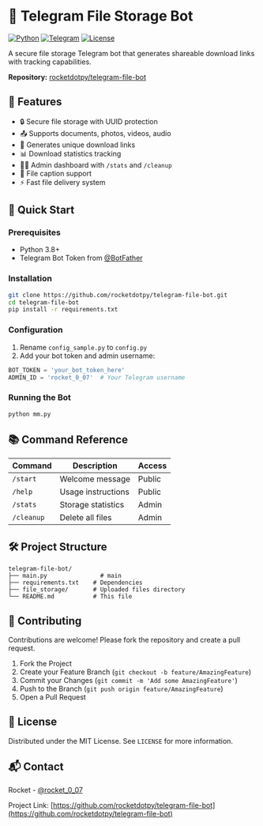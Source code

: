 # 📁 Telegram File Storage Bot

[![Python](https://img.shields.io/badge/Python-3.8+-blue.svg)](https://python.org)
[![Telegram](https://img.shields.io/badge/Telegram-Bot_API-green.svg)](https://core.telegram.org/bots/api)
[![License](https://img.shields.io/badge/License-MIT-yellow.svg)](https://opensource.org/licenses/MIT)

A secure file storage Telegram bot that generates shareable download links with tracking capabilities.

**Repository:** [rocketdotpy/telegram-file-bot](https://github.com/rocketdotpy/telegram-file-bot)

## 🌟 Features
- 🔒 Secure file storage with UUID protection
- 📤 Supports documents, photos, videos, audio
- 🔗 Generates unique download links
- 📊 Download statistics tracking
- 👨‍💻 Admin dashboard with `/stats` and `/cleanup`
- 📝 File caption support
- ⚡ Fast file delivery system

## 🚀 Quick Start

### Prerequisites
- Python 3.8+
- Telegram Bot Token from [@BotFather](https://t.me/BotFather)

### Installation
```bash
git clone https://github.com/rocketdotpy/telegram-file-bot.git
cd telegram-file-bot
pip install -r requirements.txt
```

### Configuration
1. Rename `config_sample.py` to `config.py`
2. Add your bot token and admin username:
```python
BOT_TOKEN = 'your_bot_token_here'
ADMIN_ID = 'rocket_0_07'  # Your Telegram username
```

### Running the Bot
```bash
python mm.py
```

## 📚 Command Reference
| Command | Description | Access |
|---------|-------------|--------|
| `/start` | Welcome message | Public |
| `/help` | Usage instructions | Public |
| `/stats` | Storage statistics | Admin |
| `/cleanup` | Delete all files | Admin |

## 🛠️ Project Structure
```
telegram-file-bot/
├── main.py               # main
├── requirements.txt    # Dependencies
├── file_storage/       # Uploaded files directory
└── README.md           # This file
```

## 🤝 Contributing
Contributions are welcome! Please fork the repository and create a pull request.

1. Fork the Project
2. Create your Feature Branch (`git checkout -b feature/AmazingFeature`)
3. Commit your Changes (`git commit -m 'Add some AmazingFeature'`)
4. Push to the Branch (`git push origin feature/AmazingFeature`)
5. Open a Pull Request

## 📜 License
Distributed under the MIT License. See `LICENSE` for more information.

## 📬 Contact
Rocket - [@rocket_0_07](https://t.me/rocket_0_07)

Project Link: [https://github.com/rocketdotpy/telegram-file-bot](https://github.com/rocketdotpy/telegram-file-bot)
```
